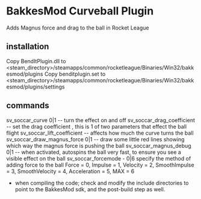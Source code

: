 # BakkesMod Curveball Plugin
Adds Magnus force and drag to the ball in Rocket League

## installation

Copy BendItPlugin.dll to <steam_directory>/steamapps/common/rocketleague/Binaries/Win32/bakkesmod/plugins
Copy benditplugin.set to <steam_directory>/steamapps/common/rocketleague/Binaries/Win32/bakkesmod/plugins/settings

## commands

sv_soccar_curve 0|1   -- turn the effect on and off
sv_soccar_drag_coefficient <float>  -- set the drag coefficient , this is 1 of two parameters that effect the ball flight
sv_soccar_lift_coefficient <float> -- affects how much the curve turns the ball
sv_soccar_draw_magnus_force 0|1 -- draw some little red lines showing which way the magnus force is pushing the ball
sv_soccar_magnus_debug 0|1 -- when activated, autospins the ball very fast, to ensure you see a visible effect on the ball
sv_soccar_forcemode - 0|6 specify the method of adding force to the ball
    Force                                    = 0,
    Impulse                                  = 1,
    Velocity                                 = 2,
    SmoothImpulse                            = 3,
    SmoothVelocity                           = 4,
    Acceleration                             = 5,
    MAX                                      = 6


- when compiling the code; check and modify the include directories to point to the BakkesMod sdk, and the post-build step as well.


